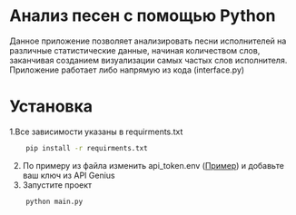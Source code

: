 # Анализ песен с помощью Python
Данное приложение позволяет анализировать песни исполнителей на различные статистические данные, начиная количеством слов, заканчивая созданием визуализации самых частых слов исполнителя.
Приложение работает либо напрямую из кода (interface.py)

# Установка
1.Все зависимости указаны в requirments.txt
```bash
    pip install -r requirments.txt
```
2. По примеру из файла изменить api_token.env ([Пример](https://github.com/Kerpee/ProjectITMO/blob/main/api_token.env)) и добавьте ваш ключ из API Genius
3. Запустите проект
```bash
    python main.py
``` 
